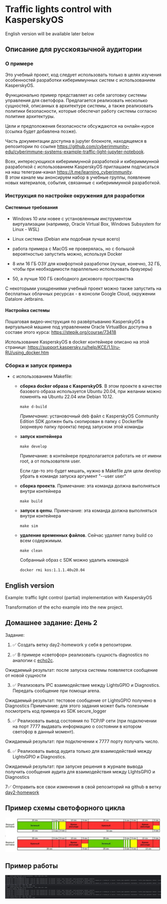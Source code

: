 # Traffic lights control with KasperskyOS

English version will be available later below

## Описание для русскоязычной аудитории

### О примере

Это учебный проект, код следует использовать только в целях изучения особенностей разработки кибериммунных систем с использованием KasperskyOS.

Функционально пример представляет из себя заготовку системы управления для светофора. Предлагается реализовать несколько сущностей, описанных в архитектуре системы, а также реализовать политики безопасности, которые обеспечат работу системы согласно политике архитектуры.

Цели и предположения безопасности обсуждаются на онлайн-курсе (ссылка будет добавлена позже). 

Часть документации доступна в jupyter блокноте, находящемся в репозитории по ссылке https://github.com/cyberimmunity-edu/cyberimmune-systems-example-traffic-light-jupyter-notebook.

Всех, интересующихся кибериммунной разработкой и кибериммунной разработкой с использованием KasperskyOS приглашаем подписаться на наш телеграм-канал https://t.me/learning_cyberimmunity.  
В этом канале мы анонсируем набор в учебные группы, появление новых материалов, события, связанные с кибериммунной разработкой.

### Инструкция по настройке окружения для разработки

#### Системные требования
- Windows 10 или новее с установленным инструментом виртуализации (например, Oracle Virtual Box, Windows Subsystem for Linux - WSL) 
- Linux система (Debian или подобная лучше всего)
- работа примера с MacOS не проверялась, но с большой вероятностью запустить можно, используя Docker

- 8 или 16 ГБ ОЗУ для комфортной разработки (лучше, конечно, 32 ГБ, чтобы при необходимости параллельно использовать браузеры)
- 50, а лучше 100 ГБ свободного дискового пространства

С некоторыми ухищрениями учебный проект можно также запустить на бесплатных облачных ресурсах - в консоли Google Cloud, окружении Datalore Jetbrains.


#### Настройка системы

Пошаговая видео-инструкция по развёртыванию KasperskyOS в виртуальной машине под управлением Oracle VirtualBox доступна в составе этого курса: https://stepik.org/course/73418

Использование KasperskyOS в docker контейнере описано на этой странице: https://support.kaspersky.ru/help/KCE/1.1/ru-RU/using_docker.htm

### Сборка и запуск примера

* с использованием Makefile:
  *  <b>сборка docker образа с KasperskyOS</b>. 
  В этом проекте в качестве базового образа используется Ubuntu 20.04, при желании можно поменять на Ubuntu 22.04 или Debian 10.12.
    
        ```make d-build```   

        <i>Примечание</i>: установочный deb файл с KasperskyOS Community Edition SDK должен быть скопирован в папку с Dockerfile (корневую папку проекта) перед запуском этой команды

        
  *  <b>запуск контейнера</b>

        ```make develop```

        Примечание: в контейнере предполагается работать не от имени root, а от пользователя user. 
        
        Если где-то это будет мешать, нужно в Makefile для цели develop убрать в команде запуска аргумент "--user user"

        

  * <b> сборка проекта</b>. Примечание: эта команда должна выполняться внутри контейнера

    ```make build``` 

  * <b> запуск в qemu</b>. Примечание: эта команда должна выполняться внутри контейнера

    ```make sim``` 

  *  <b> удаление временных файлов</b>. Сейчас удаляет папку build со всем содержимым. 

        ```make clean``` 
    
        Собранный образ с SDK можно удалить командой 

        ```docker rmi kos:1.1.1.40u20.04```

## English version

Example: traffic light control (partial) implementation with KasperskyOS

Transformation of the echo example into the new project.

## Домашнее задание: День 2

Задание:

1. ✅  Создать ветку day2-homework у себя в репозитории.

2. ✅ В примере «светофор» реализовать сущность diagnostics по аналогии с [echo2c](https://github.com/cyberimmunity-edu/cyberimmune-systems-example-traffic-light-kos/tree/example-echo2c).

Ожидаемый результат: после запуска системы появляется сообщение от новой сущности

3. ✅  Реализовать IPC взаимодействие между LightsGPIO и Diagnostics. Передать сообщение при помощи arena.

Ожидаемый результат: тестовое сообщение от LightsGPIO получено в Diagnostics
Примечание: для этого задания может быть полезным посмотреть код примера из SDK secure_logger

5. ✅ Реализовать вывод состояния по TCP/IP сети (при подключении на порт 7777 выдавать информацию о состоянии в котором светофор в данный момент).

Ожидаемый результат: при подключении к 7777 порту получать число.

6. ✅ Реализовать вывод аудита только для взаимодействий между LightsGPIO и Diagnostics.

Ожидаемый результат: при запуске решения в журнале вывода получить сообщения аудита для взаимодействия между LIghtsGPIO и Diagnostics

7✅ Отправить все свои изменения в свой репозиторий на github в
ветку [day2-homework](https://github.com/KulikovAYU/cyberimmune-systems-example-traffic-light-kos/tree/day2-homework)

## Пример схемы светофорного цикла

<img src="pictures/traffic_light_cycle.jpg" width="500" height="auto">

## Пример работы

<img src="pictures/prog_sample.jpg" width="500" height="auto">

